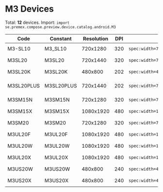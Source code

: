 # M3 Devices

Total: **12** devices. Import: `import se.premex.compose.preview.device.catalog.android.M3`

| Code | Constant | Resolution | DPI | Compose Spec | Preview Usage |
|------|----------|------------|-----|-------------|---------------|
| M3-SL10 | M3_SL10 | 720x1280 | 320 | `spec:width=720px,height=1280px,dpi=320` | `@Preview(device = M3.M3_SL10)` |
| M3SL20 | M3SL20 | 720x1440 | 320 | `spec:width=720px,height=1440px,dpi=320` | `@Preview(device = M3.M3SL20)` |
| M3SL20K | M3SL20K | 480x800 | 202 | `spec:width=480px,height=800px,dpi=202` | `@Preview(device = M3.M3SL20K)` |
| M3SL20PLUS | M3SL20PLUS | 720x1440 | 202 | `spec:width=720px,height=1440px,dpi=202` | `@Preview(device = M3.M3SL20PLUS)` |
| M3SM15N | M3SM15N | 720x1280 | 320 | `spec:width=720px,height=1280px,dpi=320` | `@Preview(device = M3.M3SM15N)` |
| M3SM15X | M3SM15X | 1080x1920 | 480 | `spec:width=1080px,height=1920px,dpi=480` | `@Preview(device = M3.M3SM15X)` |
| M3SM20 | M3SM20 | 720x1280 | 320 | `spec:width=720px,height=1280px,dpi=320` | `@Preview(device = M3.M3SM20)` |
| M3UL20F | M3UL20F | 1080x1920 | 480 | `spec:width=1080px,height=1920px,dpi=480` | `@Preview(device = M3.M3UL20F)` |
| M3UL20W | M3UL20W | 1080x1920 | 480 | `spec:width=1080px,height=1920px,dpi=480` | `@Preview(device = M3.M3UL20W)` |
| M3UL20X | M3UL20X | 1080x1920 | 480 | `spec:width=1080px,height=1920px,dpi=480` | `@Preview(device = M3.M3UL20X)` |
| M3US20W | M3US20W | 480x800 | 240 | `spec:width=480px,height=800px,dpi=240` | `@Preview(device = M3.M3US20W)` |
| M3US20X | M3US20X | 480x800 | 240 | `spec:width=480px,height=800px,dpi=240` | `@Preview(device = M3.M3US20X)` |

<!-- Generated automatically. Do not edit manually. -->
